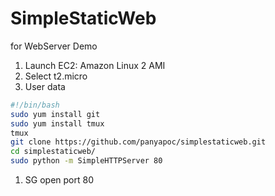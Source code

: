 # SimpleStaticWeb

for WebServer Demo

1. Launch EC2: Amazon Linux 2 AMI
2. Select t2.micro
3. User data

``` bash
#!/bin/bash
sudo yum install git
sudo yum install tmux
tmux
git clone https://github.com/panyapoc/simplestaticweb.git
cd simplestaticweb/
sudo python -m SimpleHTTPServer 80
```

1. SG open port 80
